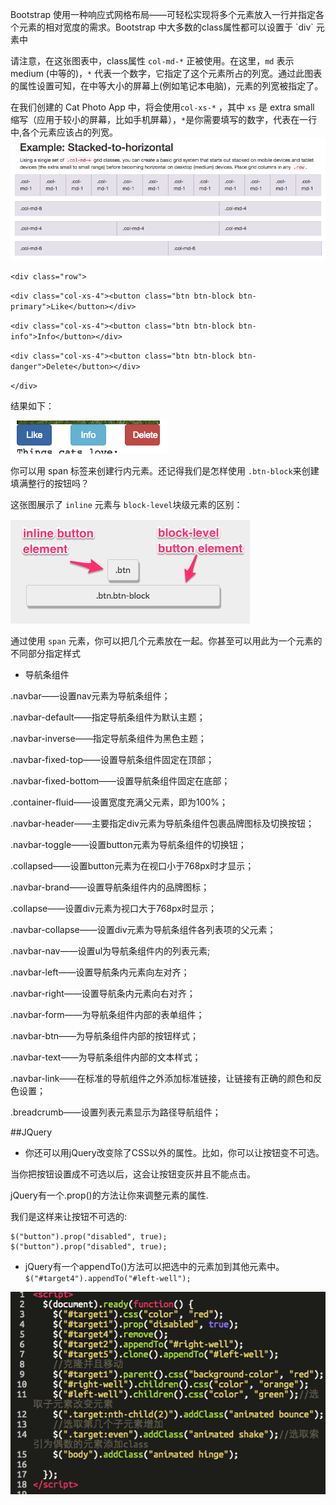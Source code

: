 Bootstrap 使用一种响应式网格布局——可轻松实现将多个元素放入一行并指定各个元素的相对宽度的需求。Bootstrap 中大多数的class属性都可以设置于 \`div\` 元素中

请注意，在这张图表中，class属性 `col-md-*` 正被使用。在这里，`md` 表示 medium \(中等的\)，`*` 代表一个数字，它指定了这个元素所占的列宽。通过此图表的属性设置可知，在中等大小的屏幕上\(例如笔记本电脑\)，元素的列宽被指定了。

在我们创建的 Cat Photo App 中，将会使用`col-xs-*` ，其中 `xs` 是 extra small 缩写（应用于较小的屏幕，比如手机屏幕），`*`是你需要填写的数字，代表在一行中,各个元素应该占的列宽。![](/assets/FaYuui8.png)

`<div class="row">`

`<div class="col-xs-4"><button class="btn btn-block btn-primary">Like</button></div>`

`<div class="col-xs-4"><button class="btn btn-block btn-info">Info</button></div>`

`<div class="col-xs-4"><button class="btn btn-block btn-danger">Delete</button></div>`

`</div>`

结果如下：

![](/assets/Snip20161009_2.png)

你可以用 span 标签来创建行内元素。还记得我们是怎样使用 `.btn-block`来创建填满整行的按钮吗？

这张图展示了 `inline` 元素与 `block-level`块级元素的区别：

![](/assets/O32cDWE.png)

通过使用 `span` 元素，你可以把几个元素放在一起。你甚至可以用此为一个元素的不同部分指定样式


 - 导航条组件

.navbar——设置nav元素为导航条组件；

.navbar-default——指定导航条组件为默认主题；

.navbar-inverse——指定导航条组件为黑色主题；

.navbar-fixed-top——设置导航条组件固定在顶部；

.navbar-fixed-bottom——设置导航条组件固定在底部；

.container-fluid——设置宽度充满父元素，即为100%；

.navbar-header——主要指定div元素为导航条组件包裹品牌图标及切换按钮；

.navbar-toggle——设置button元素为导航条组件的切换钮；

.collapsed——设置button元素为在视口小于768px时才显示；

.navbar-brand——设置导航条组件内的品牌图标；

.collapse——设置div元素为视口大于768px时显示；

.navbar-collapse——设置div元素为导航条组件各列表项的父元素；

.navbar-nav——设置ul为导航条组件内的列表元素;

.navbar-left——设置导航条内元素向左对齐；

.navbar-right——设置导航条内元素向右对齐；

.navbar-form——为导航条组件内部的表单组件；

.navbar-btn——为导航条组件内部的按钮样式；

.navbar-text——为导航条组件内部的文本样式；

.navbar-link——在标准的导航组件之外添加标准链接，让链接有正确的颜色和反色设置；

.breadcrumb——设置列表元素显示为路径导航组件；




##JQuery
 - 你还可以用jQuery改变除了CSS以外的属性。比如，你可以让按钮变不可选。

当你把按钮设置成不可选以后，这会让按钮变灰并且不能点击。

jQuery有一个.prop()的方法让你来调整元素的属性.

我们是这样来让按钮不可选的:
```
$("button").prop("disabled", true);
$("button").prop("disabled", true);
```
 - jQuery有一个appendTo()方法可以把选中的元素加到其他元素中。```$("#target4").appendTo("#left-well");```

![](/assets/Snip20161010_3.png)
